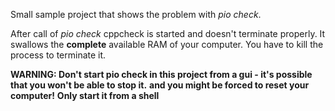 Small sample project that shows the problem with *pio check*. 

After call of *pio check* cppcheck is started and doesn't terminate properly. It swallows the **complete** available RAM of your computer. You have to kill the process to terminate it.


**WARNING: Don't start pio check in this project from a gui - it's possible that you won't be able to stop it.**
**and you might be forced to reset your computer!**
**Only start it from a shell** 